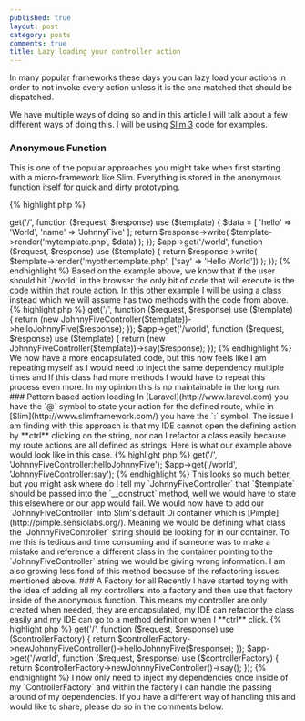 ```yaml
---
published: true
layout: post
category: posts
comments: true
title: Lazy loading your controller action
---
```



In many popular frameworks these days you can lazy load your actions in order to not invoke every action unless it is the one matched that should be dispatched.

We have multiple ways of doing so and in this article I will talk about a few different ways of doing this. I will be using [Slim 3](http://www.slimframework.com/docs) code for examples.

### Anonymous Function

This is one of the popular approaches you might take when first starting with a micro-framework like Slim. Everything is stored in the anonymous function itself for quick and dirty prototyping.

{% highlight php %}
<?php
$app->get('/', function ($request, $response) use ($template) {
    $data = [
        'hello' => 'World',
        'name' => 'JohnnyFive'
    ];

    return $response->write(
        $template->render('mytemplate.php', $data)
    );
});

$app->get('/world', function ($request, $response) use ($template) {
    return $response->write(
        $template->render('myothertemplate.php', ['say' => 'Hello World'])
    );
});
{% endhighlight %}

Based on the example above, we know that if the user should hit `/world` in the browser the only bit of code that will execute is the code within that route action. In this other example I will be using a class instead which we will assume has two methods with the code from above.

{% highlight php %}
<?php
$app->get('/', function ($request, $response) use ($template) {
    return (new JohnnyFiveController($template))->helloJohnnyFive($response);
});

$app->get('/world', function ($request, $response) use ($template) {
    return (new JohnnyFiveController($template))->say($response);
});
{% endhighlight %}

We now have a more encapsulated code, but this now feels like I am repeating myself as I would need to inject the same dependency multiple times and If this class had more methods I would have to repeat this process even more. In my opinion this is no maintainable in the long run.

### Pattern based action loading

In [Laravel](http://www.laravel.com) you have the `@` symbol to state your action for the defined route, while in [Slim](http://www.slimframework.com/) you have the `:` symbol. The issue I am finding with this approach is that my IDE cannot open the defining action by **ctrl** clicking on the string, nor can I refactor a class easily because my route actions are all defined as strings. Here is what our example above would look like in this case.

{% highlight php %}
<?php
$app->get('/', 'JohnnyFiveController:helloJohnnyFive');

$app->get('/world', 'JohnnyFiveController:say');
{% endhighlight %}

This looks so much better, but you might ask where do I tell my `JohnnyFiveController` that `$template` should be passed into the `__construct` method, well we would have to state this elsewhere or our app would fail. We would now have to add our `JohnnyFiveController` into Slim's default Di container which is [Pimple](http://pimple.sensiolabs.org/). Meaning we would be defining what class the `JohnnyFiveController` string should be looking for in our container. To me this is tedious and time consuming and if someone was to make a mistake and reference a different class in the container pointing to the `JohnnyFiveController` string we would be giving wrong information. I am also growing less fond of this method because of the refactoring issues mentioned above.

### A Factory for all

Recently I have started toying with the idea of adding all my controllers into a factory and then use that factory inside of the anonymous function. This means my controller are only created when needed, they are encapsulated, my IDE can refactor the class easily and my IDE can go to a method definition when I **ctrl** click.

{% highlight php %}
<?php
$controllerFactory = new ControllerFactory($template);

$app->get('/', function ($request, $response) use ($controllerFactory) {
    return $controllerFactory->newJohnnyFiveController()->helloJohnnyFive($response);
});

$app->get('/world', function ($request, $response) use ($controllerFactory) {
    return $controllerFactory->newJohnnyFiveController()->say();
});
{% endhighlight %}

I now only need to inject my dependencies once inside of my `ControllerFactory` and within the factory I can handle the passing around of my dependencies.

If you have a different way of handling this and would like to share, please do so in the comments below.

